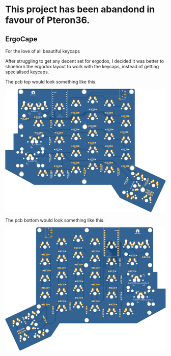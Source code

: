 # This project has been abandond in favour of Pteron36.
## ErgoCape
For the love of all beautiful keycaps

After struggling to get any decent set for ergodox, I decided it was better to shoehorn the ergodox layout to work with the keycaps, instead of getting specialised keycaps.

The pcb top would look something like this.

![PCB top](reder/pcb_top.svg)

The pcb bottom would look something like this.

![PCB top](reder/pcb_bottom.svg)
